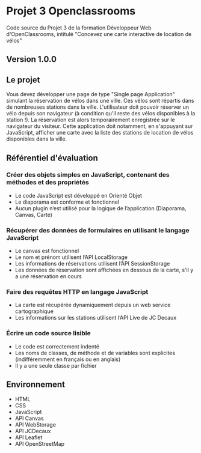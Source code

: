 # Projet 3 Openclassrooms
Code source du Projet 3 de la formation Développeur Web d'OpenClassrooms, intitulé "Concevez une carte interactive de location de vélos"

## Version 1.0.0

## Le projet

Vous devez développer une page de type "Single page Application" simulant la réservation de vélos dans une ville. Ces vélos sont répartis dans de nombreuses stations dans la ville. L'utilisateur doit pouvoir réserver un vélo depuis son navigateur (à condition qu'il reste des vélos disponibles à la station !). La réservation est alors temporairement enregistrée sur le navigateur du visiteur.
Cette application doit notamment, en s'appuyant sur JavaScript, afficher une carte avec la liste des stations de location de vélos disponibles dans la ville. 

## Référentiel d'évaluation

###  Créer des objets simples en JavaScript, contenant des méthodes et des propriétés
+ Le code JavaScript est développé en Orienté Objet
+ Le diaporama est conforme et fonctionnel
+ Aucun plugin n’est utilisé pour la logique de l’application (Diaporama, Canvas, Carte)

### Récupérer des données de formulaires en utilisant le langage JavaScript
+ Le canvas est fonctionnel
+ Le nom et prénom utilisent l’API LocalStorage
+ Les informations de réservations utilisent l’API SessionStorage
+ Les données de réservation sont affichées en dessous de la carte, s'il y a une réservation en cours

### Faire des requêtes HTTP en langage JavaScript
+ La carte est récupérée dynamiquement depuis un web service cartographique
+ Les informations sur les stations utilisent l’API Live de JC Decaux

### Écrire un code source lisible 
+ Le code est correctement indenté
+ Les noms de classes, de méthode et de variables sont explicites (indifféremment en français ou en anglais)
+ Il y a une seule classe par fichier

## Environnement
+ HTML
+ CSS
+ JavaScript
+ API Canvas
+ API WebStorage
+ API JCDecaux
+ API Leaflet
+ API OpenStreetMap
